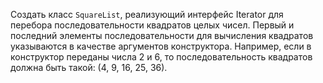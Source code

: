 Создать класс `SquareList`, реализующий интерфейс Iterator для перебора последовательности квадратов целых чисел. Первый и последний элементы последовательности для вычисления квадратов указываются в качестве аргументов конструктора.
Например, если в конструктор переданы числа 2 и 6, то последовательность квадратов должна быть такой: (4, 9, 16, 25, 36).
